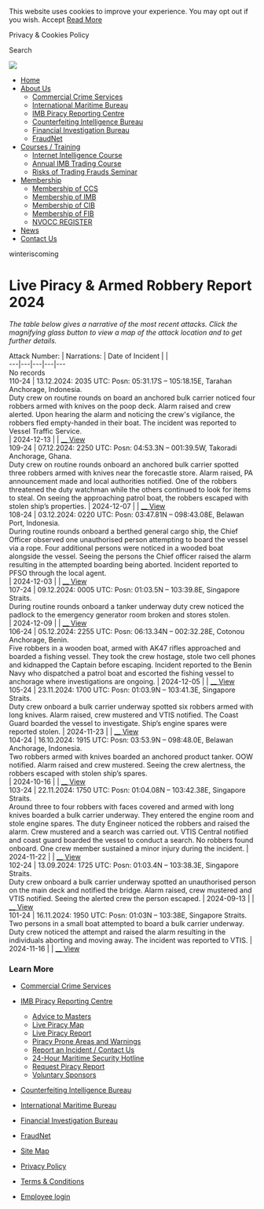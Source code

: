 This website uses cookies to improve your experience. You may opt out if you
wish. Accept [Read More](https://icc-ccs.org/cookie)

Privacy & Cookies Policy

Search

[![](/templates/icc-ccs15/img/primaryLogo.jpg?v=1)](https://www.icc-ccs.org/
"ICC Commercial Crime Services")

  * [Home](https://www.icc-ccs.org/)
  * [About Us](/about-us)
    * [Commercial Crime Services](/icc-commercial-crime-services-ccs)
    * [International Maritime Bureau](/icc/imb)
    * [IMB Piracy Reporting Centre](/piracy-reporting-centre)
    * [Counterfeiting Intelligence Bureau](/icc/cib)
    * [Financial Investigation Bureau](/icc/fib)
    * [FraudNet](/home/fraudnet)
  * [Courses / Training](/courses-training/imbcourse)
    * [Internet Intelligence Course ](/courses-training/event/3-internet-intelligence-course-how-to-find-manage-and-use-online-information-more-effectively)
    * [Annual IMB Trading Course](/courses-training/event/4-pitfalls-and-remedies-in-international-trade)
    * [Risks of Trading Frauds Seminar](/courses-training/event/14-15th-icc-ccs-international-financial-crime-seminar-the-risks-of-trading-frauds-today-identifying-preventing-fraud-in-international-trade)
  * [Membership](/membership)
    * [Membership of CCS ](/membership)
    * [Membership of IMB ](/icc/imb/membership)
    * [Membership of CIB ](/icc/cib/membership)
    * [Membership of FIB ](/icc/fib/membership)
    * [NVOCC REGISTER ](/nvoccregister)
  * [News](/news)
  * [Contact Us](/contact-us)

winteriscoming

# Live Piracy & Armed Robbery Report 2024

_The table below gives a narrative of the most recent attacks. Click the
magnifying glass button to view a map of the attack location and to get
further details._

Attack Number:  |  Narrations: |  Date of Incident |  |   
---|---|---|---|---  
No records  
110-24  |  13.12.2024: 2035 UTC: Posn: 05:31.17S – 105:18.15E, Tarahan Anchorage, Indonesia.  
Duty crew on routine rounds on board an anchored bulk carrier noticed four
robbers armed with knives on the poop deck. Alarm raised and crew alerted.
Upon hearing the alarm and noticing the crew's vigilance, the robbers fled
empty-handed in their boat. The incident was reported to Vessel Traffic
Service.  
|  2024-12-13  |  |  [ __ View](/index.php/piracy-reporting-centre/live-piracy-report/details/179/2547 "View")  
109-24  |  07.12.2024: 2250 UTC: Posn: 04:53.3N – 001:39.5W, Takoradi Anchorage, Ghana.  
Duty crew on routine rounds onboard an anchored bulk carrier spotted three robbers armed with knives near the forecastle store. Alarm raised, PA announcement made and local authorities notified. One of the robbers threatened the duty watchman while the others continued to look for items to steal. On seeing the approaching patrol boat, the robbers escaped with stolen ship’s properties.  |  2024-12-07  |  |  [ __ View](/index.php/piracy-reporting-centre/live-piracy-report/details/179/2546 "View")  
108-24  |  03.12.2024: 0220 UTC: Posn: 03:47.81N – 098:43.08E, Belawan Port, Indonesia.  
During routine rounds onboard a berthed general cargo ship, the Chief Officer
observed one unauthorised person attempting to board the vessel via a rope.
Four additional persons were noticed in a wooded boat alongside the vessel.
Seeing the persons the Chief officer raised the alarm resulting in the
attempted boarding being aborted. Incident reported to PFSO through the local
agent.  
|  2024-12-03  |  |  [ __ View](/index.php/piracy-reporting-centre/live-piracy-report/details/179/2545 "View")  
107-24  |  09.12.2024: 0005 UTC: Posn: 01:03.5N – 103:39.8E, Singapore Straits.  
During routine rounds onboard a tanker underway duty crew noticed the padlock
to the emergency generator room broken and stores stolen.  
|  2024-12-09  |  |  [ __ View](/index.php/piracy-reporting-centre/live-piracy-report/details/179/2544 "View")  
106-24  |  05.12.2024: 2255 UTC: Posn: 06:13.34N – 002:32.28E, Cotonou Anchorage, Benin.  
Five robbers in a wooden boat, armed with AK47 rifles approached and boarded a fishing vessel. They took the crew hostage, stole two cell phones and kidnapped the Captain before escaping. Incident reported to the Benin Navy who dispatched a patrol boat and escorted the fishing vessel to anchorage where investigations are ongoing.  |  2024-12-05  |  |  [ __ View](/index.php/piracy-reporting-centre/live-piracy-report/details/179/2543 "View")  
105-24  |  23.11.2024: 1700 UTC: Posn: 01:03.9N – 103:41.3E, Singapore Straits.  
Duty crew onboard a bulk carrier underway spotted six robbers armed with long knives. Alarm raised, crew mustered and VTIS notified. The Coast Guard boarded the vessel to investigate. Ship’s engine spares were reported stolen.  |  2024-11-23  |  |  [ __ View](/index.php/piracy-reporting-centre/live-piracy-report/details/179/2542 "View")  
104-24  |  16.10.2024: 1915 UTC: Posn: 03:53.9N – 098:48.0E, Belawan Anchorage, Indonesia.  
Two robbers armed with knives boarded an anchored product tanker. OOW
notified. Alarm raised and crew mustered. Seeing the crew alertness, the
robbers escaped with stolen ship’s spares.  
|  2024-10-16  |  |  [ __ View](/index.php/piracy-reporting-centre/live-piracy-report/details/179/2541 "View")  
103-24  |  22.11.2024: 1750 UTC: Posn: 01:04.08N – 103:42.38E, Singapore Straits.  
Around three to four robbers with faces covered and armed with long knives boarded a bulk carrier underway. They entered the engine room and stole engine spares. The duty Engineer noticed the robbers and raised the alarm. Crew mustered and a search was carried out. VTIS Central notified and coast guard boarded the vessel to conduct a search. No robbers found onboard. One crew member sustained a minor injury during the incident.  |  2024-11-22  |  |  [ __ View](/index.php/piracy-reporting-centre/live-piracy-report/details/179/2540 "View")  
102-24  |  13.09.2024: 1725 UTC: Posn: 01:03.4N – 103:38.3E, Singapore Straits.  
Duty crew onboard a bulk carrier underway spotted an unauthorised person on the main deck and notified the bridge. Alarm raised, crew mustered and VTIS notified. Seeing the alerted crew the person escaped.  |  2024-09-13  |  |  [ __ View](/index.php/piracy-reporting-centre/live-piracy-report/details/179/2539 "View")  
101-24  |  16.11.2024: 1950 UTC: Posn: 01:03N – 103:38E, Singapore Straits.  
Two persons in a small boat attempted to board a bulk carrier underway. Duty crew noticed the attempt and raised the alarm resulting in the individuals aborting and moving away. The incident was reported to VTIS.  |  2024-11-16  |  |  [ __ View](/index.php/piracy-reporting-centre/live-piracy-report/details/179/2538 "View")  
  
### Learn More

  * [Commercial Crime Services](/index.php/commercial-crime-services-ccs)
  * [IMB Piracy Reporting Centre](/index.php/piracy-reporting-centre)
    * [Advice to Masters](/index.php/piracy-reporting-centre/advice-to-masters)
    * [Live Piracy Map](/index.php/piracy-reporting-centre/live-piracy-map)
    * [Live Piracy Report](/index.php/piracy-reporting-centre/live-piracy-report)
    * [Piracy Prone Areas and Warnings](/index.php/piracy-reporting-centre/prone-areas-and-warnings)
    * [Report an Incident / Contact Us](/index.php/piracy-reporting-centre/report-an-incident)
    * [ 24-Hour Maritime Security Hotline](/index.php/piracy-reporting-centre/24-hour-maritime-security-hotline)
    * [ Request Piracy Report](/index.php/piracy-reporting-centre/request-piracy-report)
    * [Voluntary Sponsors](/index.php/piracy-reporting-centre/voluntary-sponsors)
  * [Counterfeiting Intelligence Bureau](/index.php/icc/cib)
  * [International Maritime Bureau](/index.php/icc/imb)
  * [Financial Investigation Bureau](/index.php/icc/fib)
  * [FraudNet](/index.php/home/fraudnet)

  * [Site Map](/index.php/site-map)
  * [Privacy Policy](/index.php/privacy-policy)
  * [Terms & Conditions](/index.php/terms-a-conditions)
  * [Employee login](https://www.icc-ccs.org/index.php/member-login)

[](https://www.icc-ccs.org/drugs/ivermectin)

